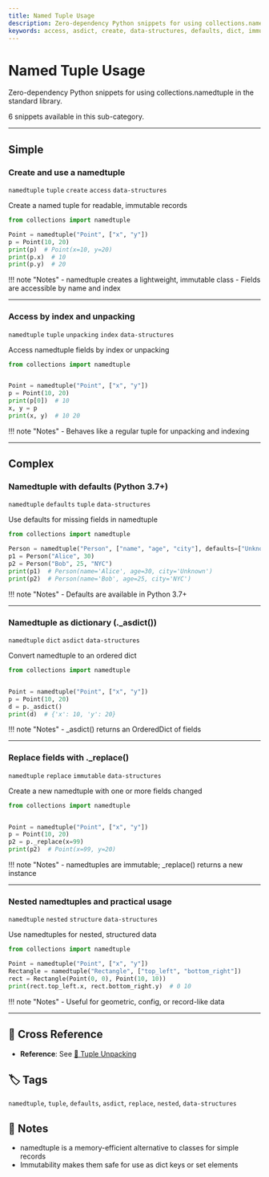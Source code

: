 ```yaml
---
title: Named Tuple Usage
description: Zero-dependency Python snippets for using collections.namedtuple in the standard library.
keywords: access, asdict, create, data-structures, defaults, dict, immutable, index, namedtuple, nested, replace, structure, tuple, unpacking
---
```


# Named Tuple Usage

Zero-dependency Python snippets for using collections.namedtuple in the standard library.

6 snippets available in this sub-category.

---

## Simple

###  Create and use a namedtuple

`namedtuple` `tuple` `create` `access` `data-structures`

Create a named tuple for readable, immutable records

```python
from collections import namedtuple

Point = namedtuple("Point", ["x", "y"])
p = Point(10, 20)
print(p)  # Point(x=10, y=20)
print(p.x)  # 10
print(p.y)  # 20
```

!!! note "Notes"
    - namedtuple creates a lightweight, immutable class
    - Fields are accessible by name and index

<hr class="snippet-divider">

### Access by index and unpacking

`namedtuple` `tuple` `unpacking` `index` `data-structures`

Access namedtuple fields by index or unpacking

```python
from collections import namedtuple


Point = namedtuple("Point", ["x", "y"])
p = Point(10, 20)
print(p[0])  # 10
x, y = p
print(x, y)  # 10 20
```

!!! note "Notes"
    - Behaves like a regular tuple for unpacking and indexing

<hr class="snippet-divider">

## Complex

###  Namedtuple with defaults (Python 3.7+)

`namedtuple` `defaults` `tuple` `data-structures`

Use defaults for missing fields in namedtuple

```python
from collections import namedtuple

Person = namedtuple("Person", ["name", "age", "city"], defaults=["Unknown"])
p1 = Person("Alice", 30)
p2 = Person("Bob", 25, "NYC")
print(p1)  # Person(name='Alice', age=30, city='Unknown')
print(p2)  # Person(name='Bob', age=25, city='NYC')
```

!!! note "Notes"
    - Defaults are available in Python 3.7+

<hr class="snippet-divider">

### Namedtuple as dictionary (._asdict())

`namedtuple` `dict` `asdict` `data-structures`

Convert namedtuple to an ordered dict

```python
from collections import namedtuple


Point = namedtuple("Point", ["x", "y"])
p = Point(10, 20)
d = p._asdict()
print(d)  # {'x': 10, 'y': 20}
```

!!! note "Notes"
    - _asdict() returns an OrderedDict of fields

<hr class="snippet-divider">

### Replace fields with ._replace()

`namedtuple` `replace` `immutable` `data-structures`

Create a new namedtuple with one or more fields changed

```python
from collections import namedtuple


Point = namedtuple("Point", ["x", "y"])
p = Point(10, 20)
p2 = p._replace(x=99)
print(p2)  # Point(x=99, y=20)
```

!!! note "Notes"
    - namedtuples are immutable; _replace() returns a new instance

<hr class="snippet-divider">

### Nested namedtuples and practical usage

`namedtuple` `nested` `structure` `data-structures`

Use namedtuples for nested, structured data

```python
from collections import namedtuple

Point = namedtuple("Point", ["x", "y"])
Rectangle = namedtuple("Rectangle", ["top_left", "bottom_right"])
rect = Rectangle(Point(0, 0), Point(10, 10))
print(rect.top_left.x, rect.bottom_right.y)  # 0 10
```

!!! note "Notes"
    - Useful for geometric, config, or record-like data

<hr class="snippet-divider">

## 🔗 Cross Reference

- **Reference**: See [📂 Tuple Unpacking](tuple_unpacking.md)

## 🏷️ Tags

`namedtuple`, `tuple`, `defaults`, `asdict`, `replace`, `nested`, `data-structures`

## 📝 Notes
- namedtuple is a memory-efficient alternative to classes for simple records
- Immutability makes them safe for use as dict keys or set elements
